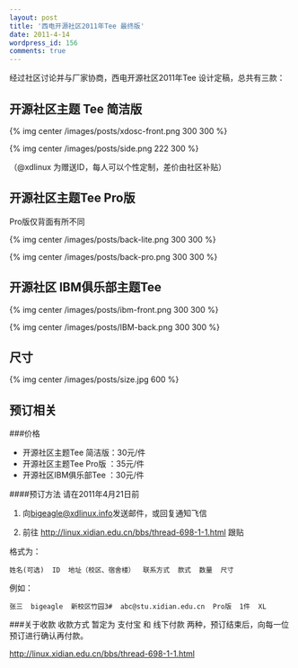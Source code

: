 ```yaml
---
layout: post
title: '西电开源社区2011年Tee 最终版'
date: 2011-4-14
wordpress_id: 156
comments: true
---
```

经过社区讨论并与厂家协商，西电开源社区2011年Tee 设计定稿，总共有三款：
## 开源社区主题 Tee 简洁版

{% img center /images/posts/xdosc-front.png 300 300 %}

{% img center /images/posts/side.png 222 300 %}

（@xdlinux 为赠送ID，每人可以个性定制，差价由社区补贴）
## 开源社区主题Tee Pro版
Pro版仅背面有所不同

{% img center /images/posts/back-lite.png 300 300 %}

{% img center /images/posts/back-pro.png 300 300 %}

## 开源社区 IBM俱乐部主题Tee

{% img center /images/posts/ibm-front.png 300 300 %}

{% img center /images/posts/IBM-back.png 300 300 %}


## 尺寸
{% img center /images/posts/size.jpg 600 %}
## 预订相关
###价格
* 开源社区主题Tee 简洁版：30元/件
* 开源社区主题Tee Pro版 ：35元/件
* 开源社区IBM俱乐部Tee ：30元/件

####预订方法
请在2011年4月21日前

1. 向<bigeagle@xdlinux.info>发送邮件，或回复通知飞信

2. 前往 <http://linux.xidian.edu.cn/bbs/thread-698-1-1.html> 跟贴


格式为：

    姓名(可选)  ID  地址（校区、宿舍楼）  联系方式  款式  数量  尺寸

例如：

    张三  bigeagle  新校区竹园3#  abc@stu.xidian.edu.cn  Pro版  1件  XL

###关于收款
收款方式 暂定为 支付宝 和 线下付款 两种，预订结束后，向每一位预订进行确认再付款。

<http://linux.xidian.edu.cn/bbs/thread-698-1-1.html>
